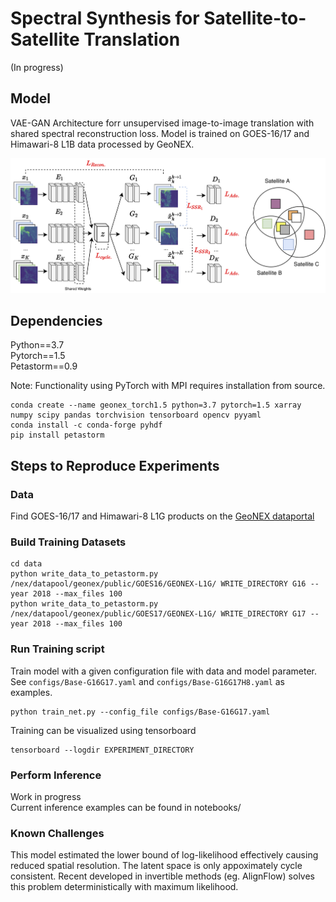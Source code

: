 # Spectral Synthesis for Satellite-to-Satellite Translation

(In progress)

## Model

VAE-GAN Architecture forr unsupervised image-to-image translation with shared spectral reconstruction loss. Model is trained on GOES-16/17 and Himawari-8 L1B data processed by GeoNEX. 

![Network Architecture](images/image-to-image-sensors.png)

## Dependencies

Python==3.7 <br>
Pytorch==1.5 <br>
Petastorm==0.9

Note: Functionality using PyTorch with MPI requires installation from source.

```
conda create --name geonex_torch1.5 python=3.7 pytorch=1.5 xarray numpy scipy pandas torchvision tensorboard opencv pyyaml
conda install -c conda-forge pyhdf
pip install petastorm
```

## Steps to Reproduce Experiments

### Data

Find GOES-16/17 and Himawari-8 L1G products on the [GeoNEX dataportal](https://data.nas.nasa.gov/geonex/data.php)

### Build Training Datasets

```
cd data
python write_data_to_petastorm.py /nex/datapool/geonex/public/GOES16/GEONEX-L1G/ WRITE_DIRECTORY G16 --year 2018 --max_files 100
python write_data_to_petastorm.py /nex/datapool/geonex/public/GOES17/GEONEX-L1G/ WRITE_DIRECTORY G17 --year 2018 --max_files 100
```

### Run Training script

Train model with a given configuration file with data and model parameter.  See `configs/Base-G16G17.yaml` and `configs/Base-G16G17H8.yaml` as examples.

```
python train_net.py --config_file configs/Base-G16G17.yaml
```

Training can be visualized using tensorboard
```
tensorboard --logdir EXPERIMENT_DIRECTORY
```

### Perform Inference

Work in progress <br>
Current inference examples can be found in notebooks/


### Known Challenges

This model estimated the lower bound of log-likelihood effectively causing reduced spatial resolution. The latent space is only appoximately cycle consistent. Recent developed in invertible methods (eg. AlignFlow) solves this problem deterministically with maximum likelihood.
